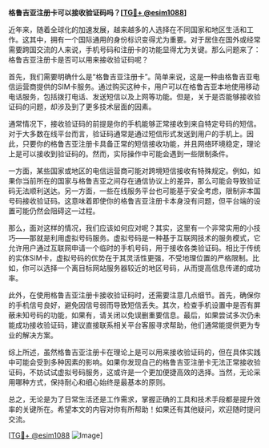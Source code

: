**格鲁吉亚注册卡可以接收验证码吗？[[TG💪+ @esim1088](https://t.me/s/esim1088)]**

近年来，随着全球化的加速发展，越来越多的人选择在不同国家和地区生活和工作。这其中，拥有一个国际通用的身份标识变得尤为重要。对于居住在国外或经常需要跨国交流的人来说，手机号码和注册卡的功能显得尤为关键。那么问题来了：格鲁吉亚注册卡是否可以用来接收验证码呢？

首先，我们需要明确什么是“格鲁吉亚注册卡”。简单来说，这是一种由格鲁吉亚电信运营商提供的SIM卡服务。通过购买这种卡，用户可以在格鲁吉亚本地使用移动电话服务，包括拨打电话、发送短信以及上网等功能。但是，关于是否能够接收验证码的问题，却涉及到了更多技术层面的因素。

通常情况下，接收验证码的前提是你的手机能够正常接收到来自特定号码的短信。对于大多数在线平台而言，验证码通常是通过短信形式发送到用户的手机上。因此，只要你的格鲁吉亚注册卡具备正常的短信接收功能，并且网络环境稳定，理论上是可以接收到验证码的。然而，实际操作中可能会遇到一些限制条件。

一方面，某些国家或地区的电信运营商可能对跨境短信接收有特殊规定。例如，如果你当前所在的国家与格鲁吉亚之间存在通信协议上的差异，那么可能会导致验证码无法顺利送达。另一方面，一些在线服务平台也可能基于安全考虑，限制非本国号码接收验证码。这意味着即使你的格鲁吉亚注册卡本身没有问题，但平台端的设置可能仍然会阻碍这一过程。

那么，面对这样的情况，我们应该如何应对呢？其实，这里有一个非常实用的小技巧——那就是利用虚拟号码服务。虚拟号码是一种基于互联网技术的服务模式，它允许用户通过互联网申请一个临时的手机号码，用于接收各类验证码。相比于传统的实体SIM卡，虚拟号码的优势在于其灵活性更强，不受地理位置的严格限制。比如，你可以选择一个离目标网站服务器较近的地区号码，从而提高信息传递的成功率。

此外，在使用格鲁吉亚注册卡接收验证码时，还需要注意几点细节。首先，确保你的手机信号良好，避免因信号弱而导致短信丢失。其次，检查手机设置中是否有屏蔽未知号码的功能，如果有，请关闭以免误删重要信息。最后，如果尝试多次仍未能成功接收验证码，建议直接联系相关平台客服寻求帮助，他们通常能提供更为专业的解决方案。

综上所述，虽然格鲁吉亚注册卡在理论上是可以用来接收验证码的，但在具体实践中可能会受到多种因素的影响。如果你发现自己的格鲁吉亚注册卡无法正常接收验证码，不妨试试虚拟号码服务，这或许是一个更加便捷高效的选择。当然，无论采用哪种方式，保持耐心和细心始终是最基本的原则。

总之，无论是为了日常生活还是工作需求，掌握正确的工具和技术手段都是提升效率的关键所在。希望本文的内容对你有所帮助！如果还有其他疑问，欢迎随时提问交流。

[[TG💪+ @esim1088](https://t.me/s/esim1088) ![Image](https://i.postimg.cc/4NQfJmqS/Snipaste-2025-05-13-00-14-12.png)]